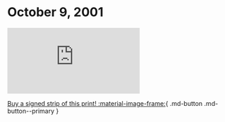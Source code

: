 # October 9, 2001

![](https://www.achewood.com/comic.php?date=10092001)

[Buy a signed strip of this print! :material-image-frame:](https://achewood-holiday-pop-up.myshopify.com/products/strip#10092001){ .md-button .md-button--primary }
